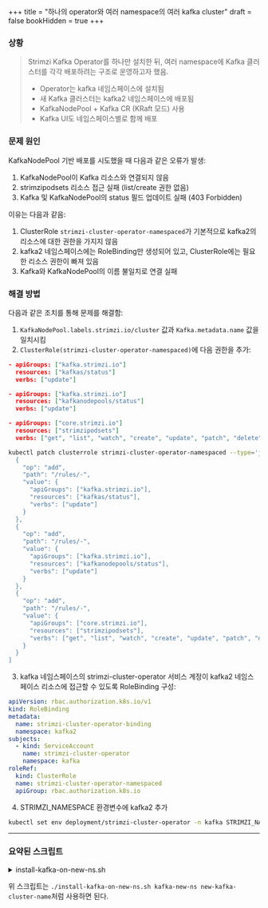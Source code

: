 +++
title = "하나의 operator와 여러 namespace의 여러 kafka cluster"
draft = false
bookHidden = true
+++

### 상황
> Strimzi Kafka Operator를 하나만 설치한 뒤, 여러 namespace에 Kafka 클러스터를 각각 배포하려는 구조로 운영하고자 했음.
> - Operator는 kafka 네임스페이스에 설치됨
> - 새 Kafka 클러스터는 kafka2 네임스페이스에 배포됨
> - KafkaNodePool + Kafka CR (KRaft 모드) 사용
> - Kafka UI도 네임스페이스별로 함께 배포

### 문제 원인
KafkaNodePool 기반 배포를 시도했을 때 다음과 같은 오류가 발생:
1. KafkaNodePool이 Kafka 리소스와 연결되지 않음
2. strimzipodsets 리소스 접근 실패 (list/create 권한 없음)
3. Kafka 및 KafkaNodePool의 status 필드 업데이트 실패 (403 Forbidden)

이유는 다음과 같음:
1. ClusterRole ```strimzi-cluster-operator-namespaced```가 기본적으로 kafka2의 리소스에 대한 권한을 가지지 않음
2. kafka2 네임스페이스에는 RoleBinding만 생성되어 있고, ClusterRole에는 필요한 리소스 권한이 빠져 있음
3. Kafka와 KafkaNodePool의 이름 불일치로 연결 실패

### 해결 방법
다음과 같은 조치를 통해 문제를 해결함:
1. ```KafkaNodePool.labels.strimzi.io/cluster``` 값과 ```Kafka.metadata.name``` 값을 일치시킴
2. ```ClusterRole(strimzi-cluster-operator-namespaced)```에 다음 권한을 추가:

```json
- apiGroups: ["kafka.strimzi.io"]
  resources: ["kafkas/status"]
  verbs: ["update"]

- apiGroups: ["kafka.strimzi.io"]
  resources: ["kafkanodepools/status"]
  verbs: ["update"]

- apiGroups: ["core.strimzi.io"]
  resources: ["strimzipodsets"]
  verbs: ["get", "list", "watch", "create", "update", "patch", "delete"]
```

```sh
kubectl patch clusterrole strimzi-cluster-operator-namespaced --type='json' -p='[
  {
    "op": "add",
    "path": "/rules/-",
    "value": {
      "apiGroups": ["kafka.strimzi.io"],
      "resources": ["kafkas/status"],
      "verbs": ["update"]
    }
  },
  {
    "op": "add",
    "path": "/rules/-",
    "value": {
      "apiGroups": ["kafka.strimzi.io"],
      "resources": ["kafkanodepools/status"],
      "verbs": ["update"]
    }
  },
  {
    "op": "add",
    "path": "/rules/-",
    "value": {
      "apiGroups": ["core.strimzi.io"],
      "resources": ["strimzipodsets"],
      "verbs": ["get", "list", "watch", "create", "update", "patch", "delete"]
    }
  }
]
```
3. kafka 네임스페이스의 strimzi-cluster-operator 서비스 계정이 kafka2 네임스페이스 리소스에 접근할 수 있도록 RoleBinding 구성:
```yaml
apiVersion: rbac.authorization.k8s.io/v1
kind: RoleBinding
metadata:
  name: strimzi-cluster-operator-binding
  namespace: kafka2
subjects:
  - kind: ServiceAccount
    name: strimzi-cluster-operator
    namespace: kafka
roleRef:
  kind: ClusterRole
  name: strimzi-cluster-operator-namespaced
  apiGroup: rbac.authorization.k8s.io
```

4. STRIMZI_NAMESPACE 환경변수에 kafka2 추가
```sh
kubectl set env deployment/strimzi-cluster-operator -n kafka STRIMZI_NAMESPACE="kafka,kafka2"
```


---
### 요약된 스크립트
<details markdown="1">
  <summary>install-kafka-on-new-ns.sh</summary>

```yaml
#!/bin/bash

set -e

# 기존 Operator 네임스페이스
OPERATOR_NS="kafka"
# 새로 배포할 네임스페이스
TARGET_NS="$1"
# Kafka 클러스터 이름
KAFKA_CLUSTER="$2"
# Kafka UI 정보
KAFKA_UI_DEPLOYMENT="kafka-ui-${KAFKA_CLUSTER}"
KAFKA_UI_SERVICE="kafka-ui-${KAFKA_CLUSTER}"
KAFKA_UI_PORT=30640
KAFKA_TIMEOUT=300s
UI_TIMEOUT=60s

if [[ -z "$TARGET_NS" || -z "$KAFKA_CLUSTER" ]]; then
  echo "[ERROR] Usage: $0 <target-namespace> <kafka-cluster-name>"
  exit 1
fi

echo "🚀 Deploying Kafka cluster '${KAFKA_CLUSTER}' in namespace '${TARGET_NS}'..."

### [1] 네임스페이스 생성 ###
kubectl get namespace ${TARGET_NS} > /dev/null 2>&1 || kubectl create namespace ${TARGET_NS}

### [2] 기존 STRIMZI_NAMESPACE 환경변수에 target NS 추가 ###
CURRENT_NAMESPACES=$(kubectl get deployment strimzi-cluster-operator -n ${OPERATOR_NS} -o jsonpath='{.spec.template.spec.containers[0].env[?(@.name=="STRIMZI_NAMESPACE")].value}')
if [[ "$CURRENT_NAMESPACES" != *"$TARGET_NS"* ]]; then
  echo "🔧 Adding ${TARGET_NS} to STRIMZI_NAMESPACE"
  kubectl set env deployment/strimzi-cluster-operator -n ${OPERATOR_NS} STRIMZI_NAMESPACE="${CURRENT_NAMESPACES},${TARGET_NS}"
else
  echo "✅ STRIMZI_NAMESPACE already includes ${TARGET_NS}"
fi

### [3] 기존 ClusterRoleBinding 규칙 확인 및 복사 적용 ###
echo "🔑 Creating RoleBindings from existing ones in ${OPERATOR_NS}"
for role in strimzi-cluster-operator-namespaced strimzi-entity-operator strimzi-kafka-broker; do
  kubectl create rolebinding strimzi-${role}-binding \
    --namespace ${TARGET_NS} \
    --clusterrole ${role} \
    --serviceaccount ${OPERATOR_NS}:strimzi-cluster-operator \
    --dry-run=client -o yaml | kubectl apply -f -
done

### [4] Kafka 클러스터 배포 ###
cat <<EOF | kubectl apply -f -
apiVersion: kafka.strimzi.io/v1beta2
kind: KafkaNodePool
metadata:
  name: dual-role
  namespace: ${TARGET_NS}
  labels:
    strimzi.io/cluster: ${KAFKA_CLUSTER}
spec:
  replicas: 3
  roles:
    - controller
    - broker
  storage:
    type: jbod
    volumes:
      - id: 0
        type: persistent-claim
        size: 100Gi
        deleteClaim: false
        class: nfs-client
---
apiVersion: kafka.strimzi.io/v1beta2
kind: Kafka
metadata:
  name: ${KAFKA_CLUSTER}
  namespace: ${TARGET_NS}
  annotations:
    strimzi.io/node-pools: enabled
    strimzi.io/kraft: enabled
spec:
  kafka:
    version: 3.7.0
    metadataVersion: 3.7-IV4
    replicas: 3
    listeners:
      - name: plain
        port: 9092
        type: internal
        tls: false
      - name: tls
        port: 9093
        type: internal
        tls: true
      - name: external
        port: 9094
        type: nodeport
        tls: false
        configuration:
          bootstrap:
            nodePort: 31000
          brokers:
          - broker: 0
            nodePort: 31001
          - broker: 1
            nodePort: 31002
          - broker: 2
            nodePort: 31003
    config:
      offsets.topic.replication.factor: 3
      transaction.state.log.replication.factor: 3
      transaction.state.log.min.isr: 2
      default.replication.factor: 3
      min.insync.replicas: 2
  entityOperator:
    topicOperator: {}
    userOperator: {}
  kafkaExporter:
    groupRegex: ".*"
    topicRegex: ".*"
EOF

### [5] Kafka 준비 대기 ###
echo "⏳ Waiting for Kafka cluster to be ready..."
kubectl wait --for=condition=ready kafka/${KAFKA_CLUSTER} -n ${TARGET_NS} --timeout=${KAFKA_TIMEOUT} || echo "⚠️ Kafka cluster wait timed out."

### [6] Kafka UI 배포 ###
cat <<EOF | kubectl apply -f -
apiVersion: apps/v1
kind: Deployment
metadata:
  name: ${KAFKA_UI_DEPLOYMENT}
  namespace: ${TARGET_NS}
spec:
  replicas: 1
  selector:
    matchLabels:
      app: ${KAFKA_UI_DEPLOYMENT}
  template:
    metadata:
      labels:
        app: ${KAFKA_UI_DEPLOYMENT}
    spec:
      containers:
      - name: kafka-ui
        image: provectuslabs/kafka-ui:latest
        ports:
        - containerPort: 8080
        env:
        - name: KAFKA_CLUSTERS_0_NAME
          value: "${KAFKA_CLUSTER}"
        - name: KAFKA_CLUSTERS_0_BOOTSTRAPSERVERS
          value: "${KAFKA_CLUSTER}-kafka-bootstrap.${TARGET_NS}:9092"
---
apiVersion: v1
kind: Service
metadata:
  name: ${KAFKA_UI_SERVICE}
  namespace: ${TARGET_NS}
spec:
  type: NodePort
  ports:
  - port: 80
    targetPort: 8080
    nodePort: ${KAFKA_UI_PORT}
  selector:
    app: ${KAFKA_UI_DEPLOYMENT}
EOF

### [7] Kafka UI 준비 대기 및 접속 정보 출력 ###
kubectl wait --for=condition=ready pod -l app=${KAFKA_UI_DEPLOYMENT} -n ${TARGET_NS} --timeout=${UI_TIMEOUT} || echo "⚠️ Kafka UI wait timed out."
NODE_IP=$(kubectl get nodes -o jsonpath='{.items[0].status.addresses[?(@.type=="InternalIP")].address}')
echo "============================================================"
echo "✅ Kafka cluster '${KAFKA_CLUSTER}' deployed in '${TARGET_NS}'"
echo "🌐 Kafka UI URL: http://$NODE_IP:$KAFKA_UI_PORT"
echo "============================================================"

```
</details>

위 스크립트는 ```./install-kafka-on-new-ns.sh kafka-new-ns new-kafka-cluster-name```처럼 사용하면 된다.

